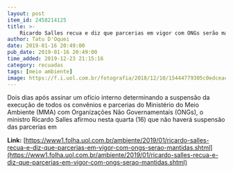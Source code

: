 ```yaml
---
layout: post
item_id: 2458214125
title: >-
    Ricardo Salles recua e diz que parcerias em vigor com ONGs serão mantidas
author: Tatu D'Oquei
date: 2019-01-16 20:49:00
pub_date: 2019-01-16 20:49:00
time_added: 2019-12-23 21:15:16
category: recuadas
tags: [meio ambiente]
image: https://f.i.uol.com.br/fotografia/2018/12/10/15444779305c0edceac4870_1544477930_3x2_rt.jpg
---
```


Dois dias após assinar um ofício interno determinando a suspensão da execução de todos os convênios e parcerias do Ministério do Meio Ambiente (MMA) com Organizações Não Governamentais (ONGs), o ministro Ricardo Salles afirmou nesta quarta (16) que não haverá suspensão das parcerias em

**Link:** [https://www1.folha.uol.com.br/ambiente/2019/01/ricardo-salles-recua-e-diz-que-parcerias-em-vigor-com-ongs-serao-mantidas.shtml](https://www1.folha.uol.com.br/ambiente/2019/01/ricardo-salles-recua-e-diz-que-parcerias-em-vigor-com-ongs-serao-mantidas.shtml)

